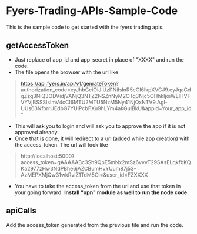 # Fyers-Trading-APIs-Sample-Code
This is the sample code to get started with the fyers trading apis.

## getAccessToken
- Just replace of app_id and app_secret in place of "XXXX" and run the code.
- The file opens the browser with the url like 
 >https://api.fyers.in/api/v1/genrateToken?       authorization_code=eyJhbGciOiJIUzI1NiIsInR5cCI6IkpXVCJ9.eyJqaGdqZzg3NiQ3ODVidjVANjQ3NTZ2NSZnNyM2OTg3Njc5OHhkIjoiWElHVFVYVjBSSSIsImV4cCI6MTU2MTU5NzM5Ny41NjQxNTV9.Agl-UUs63NforrUEdbG7YUlPcbFXu9hLYm4akGuIBkU&appId=Your_app_id"
- This will ask you to login and will ask you to approve the app if it is not approved already.
- Once that is done, it will redirect to a url (added while app creation) with the access_token. The url will look like
 >http://localhost:5000?access_token=gAAAAABc3Sh9QpE5mNx2mSz6vvvT29SAsELqkfbKQKa2977zHw3NdPBhe6jAZCBumHvYUum87j53-AzMEPXMjQw31wkRviZ1TdM5Oi=&user_id=FZXXXX
- You have to take the access_token from the url and use that token in your going forward.
  **Install "opn" module as well to run the node code**

## apiCalls
Add the access_token generated from the previous file and run the code.
